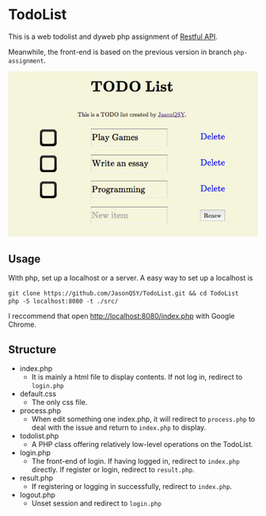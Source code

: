 # TodoList

This is a web todolist and dyweb php assignment of [Restful API](http://dyweb.github.io/course/web/2016_Spring/html-rest/index.html).

Meanwhile, the front-end is based on the previous version in branch `php-assignment`.

![snapshot](./snap.png)

## Usage

With php, set up a localhost or a server. A easy way to set up a localhost is
```
git clone https://github.com/JasonQSY/TodoList.git && cd TodoList
php -S localhost:8080 -t ./src/
```
I reccommend that open <http://localhost:8080/index.php> with Google Chrome.

## Structure

- index.php
    - It is mainly a html file to display contents. If not log in, redirect to `login.php`
- default.css
    - The only css file.
- process.php
    - When edit something one index.php, it will redirect to `process.php` to deal with the issue and return to `index.php` to display.
- todolist.php
    - A PHP class offering relatively low-level operations on the TodoList.
- login.php
    - The front-end of login. If having logged in, redirect to `index.php` directly. If register or login, redirect to `result.php`.
- result.php
    - If registering or logging in successfully, redirect to `index.php`.
- logout.php
    - Unset session and redirect to `login.php`

